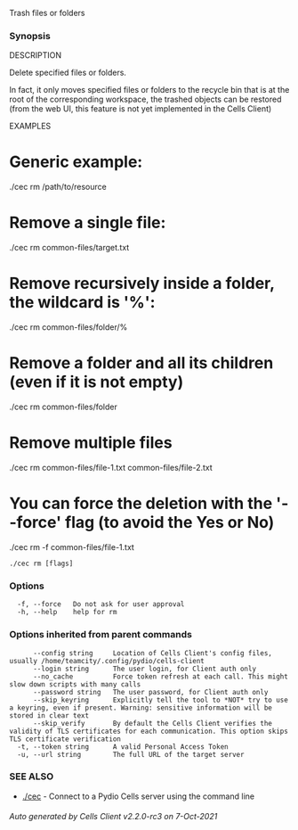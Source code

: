 Trash files or folders

### Synopsis


DESCRIPTION
	
  Delete specified files or folders. 
	
  In fact, it only moves specified files or folders to the recycle bin 
  that is at the root of the corresponding workspace, the trashed objects 
  can be restored (from the web UI, this feature is not yet implemented 
  in the Cells Client) 

EXAMPLES

  # Generic example:
  ./cec rm <workspace-slug>/path/to/resource

  # Remove a single file:
  ./cec rm common-files/target.txt

  # Remove recursively inside a folder, the wildcard is '%':
  ./cec rm common-files/folder/%

  # Remove a folder and all its children (even if it is not empty)
  ./cec rm common-files/folder

  # Remove multiple files
  ./cec rm common-files/file-1.txt common-files/file-2.txt

  # You can force the deletion with the '--force' flag (to avoid the Yes or No)
  ./cec rm -f common-files/file-1.txt


```
./cec rm [flags]
```

### Options

```
  -f, --force   Do not ask for user approval
  -h, --help    help for rm
```

### Options inherited from parent commands

```
      --config string     Location of Cells Client's config files, usually /home/teamcity/.config/pydio/cells-client
      --login string      The user login, for Client auth only
      --no_cache          Force token refresh at each call. This might slow down scripts with many calls
      --password string   The user password, for Client auth only
      --skip_keyring      Explicitly tell the tool to *NOT* try to use a keyring, even if present. Warning: sensitive information will be stored in clear text
      --skip_verify       By default the Cells Client verifies the validity of TLS certificates for each communication. This option skips TLS certificate verification
  -t, --token string      A valid Personal Access Token
  -u, --url string        The full URL of the target server
```

### SEE ALSO

* [./cec](./cec)	 - Connect to a Pydio Cells server using the command line

###### Auto generated by Cells Client v2.2.0-rc3 on 7-Oct-2021
